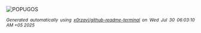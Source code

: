 <div align="justify">
<picture>
    <source media="(prefers-color-scheme: dark)" srcset="https://i.ibb.co/Cp0x9v8h/output-gif.gif">
    <source media="(prefers-color-scheme: light)" srcset="https://i.ibb.co/Cp0x9v8h/output-gif.gif">
    <img alt="POPUGOS" src="https://i.ibb.co/Cp0x9v8h/output-gif.gif">
</picture>

<sub><i>Generated automatically using [x0rzavi/github-readme-terminal](https://github.com/x0rzavi/github-readme-terminal) on Wed Jul 30 06:03:10 AM +05 2025</i></sub>
</div>